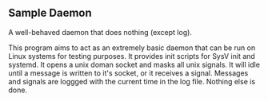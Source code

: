 ## Sample Daemon

A well-behaved daemon that does nothing (except log).

This program aims to act as an extremely basic daemon that can be run on Linux
systems for testing purposes.  It provides init scripts for SysV init and
systemd.  It opens a unix doman socket and masks all unix signals.  It will idle
until a message is written to it's socket, or it receives a signal.  Messages
and signals are loggged with the current time in the log file.  Nothing else is
done.
